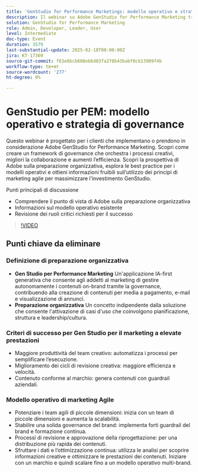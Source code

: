 ```yaml
---
title: 'GenStudio for Performance Marketings: modello operativo e strategia di governance'
description: Il webinar su Adobe GenStudio for Performance Marketing tratta la creazione di un framework di governance per migliorare i processi creativi, la collaborazione e l’efficienza, fornendo al contempo informazioni sulla preparazione organizzativa, le best practice per i modelli operativi e i principi di marketing agile per massimizzare l’investimento.
solution: GenStudio for Performance Marketing
role: Admin, Developer, Leader, User
level: Intermediate
doc-type: Event
duration: 3579
last-substantial-update: 2025-02-18T00:00:00Z
jira: KT-17369
source-git-commit: f63e6bcb608eb6d03fa2f8b43babf0cb13909f4b
workflow-type: tm+mt
source-wordcount: '277'
ht-degree: 0%

---
```



# GenStudio per PEM: modello operativo e strategia di governance

Questo webinar è progettato per i clienti che implementano o prendono in considerazione Adobe GenStudio for Performance Marketing. Scopri come creare un framework di governance che orchestra i processi creativi, migliori la collaborazione e aumenti l’efficienza. Scopri la prospettiva di Adobe sulla preparazione organizzativa, esplora le best practice per i modelli operativi e ottieni informazioni fruibili sull’utilizzo dei principi di marketing agile per massimizzare l’investimento GenStudio.

Punti principali di discussione

* Comprendere il punto di vista di Adobe sulla preparazione organizzativa
* Informazioni sul modello operativo esistente
* Revisione dei ruoli critici richiesti per il successo

>[!VIDEO](https://video.tv.adobe.com/v/3444446/?learn=on&enablevpops)

## Punti chiave da eliminare

### Definizione di preparazione organizzativa

* **Gen Studio per Performance Marketing** Un&#39;applicazione IA-first generativa che consente agli addetti al marketing di gestire autonomamente i contenuti on-brand tramite la governance, contribuendo alla creazione di contenuti per media a pagamento, e-mail e visualizzazione di annunci.
* **Preparazione organizzativa** Un concetto indipendente dalla soluzione che consente l&#39;attivazione di casi d&#39;uso che coinvolgono pianificazione, struttura e leadership/cultura.

### Criteri di successo per Gen Studio per il marketing a elevate prestazioni

* Maggiore produttività del team creativo: automatizza i processi per semplificare l’esecuzione.
* Miglioramento dei cicli di revisione creativa: maggiore efficienza e velocità.
* Contenuto conforme al marchio: genera contenuti con guardrail aziendali.

### Modello operativo di marketing Agile

* Potenziare i team agili di piccole dimensioni: inizia con un team di piccole dimensioni e aumenta la scalabilità.
* Stabilire una solida governance del brand: implementa forti guardrail del brand e formazione continua.
* Processi di revisione e approvazione della riprogettazione: per una distribuzione più rapida dei contenuti.
* Sfruttare i dati e l’ottimizzazione continua: utilizza le analisi per scoprire informazioni creative e ottimizzare le prestazioni dei contenuti. Iniziare con un marchio e quindi scalare fino a un modello operativo multi-brand.